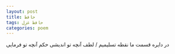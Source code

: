 ```yaml
---
layout: post
title: حافظ
tags: حافظ غزل
categories: poem
---
```


در دایره قسمت ما نقطه تسلیمیم / لطف آنچه تو اندیشی حکم آنچه تو فرمایی
